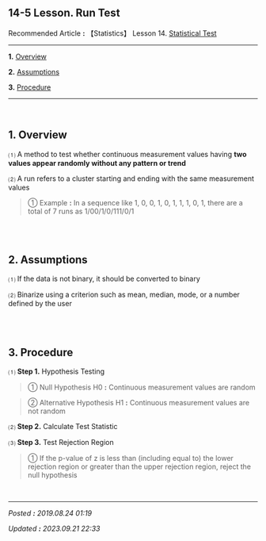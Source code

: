 ## **14-5 Lesson. Run Test**

Recommended Article **:** 【Statistics】 Lesson 14. [Statistical Test](https://jb243.github.io/pages/1631)

---

**1.** [Overview](#1-overview)

**2.** [Assumptions](#2-assumption)

**3.** [Procedure](#3-procedure)

---

<br>

## **1. Overview**

 ⑴ A method to test whether continuous measurement values having **two values appear randomly without any pattern or trend**

 ⑵ A run refers to a cluster starting and ending with the same measurement values

> ① Example **:** In a sequence like 1, 0, 0, 1, 0, 1, 1, 1, 0, 1, there are a total of 7 runs as 1/00/1/0/111/0/1

<br>

<br>

## **2. Assumptions**

 ⑴ If the data is not binary, it should be converted to binary

 ⑵ Binarize using a criterion such as mean, median, mode, or a number defined by the user

<br>

<br>

## **3. Procedure**

 ⑴ **Step 1.** Hypothesis Testing

> ① Null Hypothesis H0 **:** Continuous measurement values are random

> ② Alternative Hypothesis H1 **:** Continuous measurement values are not random

 ⑵ **Step 2.** Calculate Test Statistic

 ⑶ **Step 3.** Test Rejection Region

> ① If the p-value of z is less than (including equal to) the lower rejection region or greater than the upper rejection region, reject the null hypothesis

<br>

---

_Posted **:** 2019.08.24 01:19_

_Updated **:** 2023.09.21 22:33_
